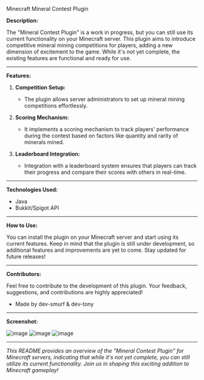 Minecraft Mineral Contest Plugin

**Description:**

The "Mineral Contest Plugin" is a work in progress, but you can still use its current functionality on your Minecraft server. This plugin aims to introduce competitive mineral mining competitions for players, adding a new dimension of excitement to the game. While it's not yet complete, the existing features are functional and ready for use.

---

**Features:**

1. **Competition Setup:**
   - The plugin allows server administrators to set up mineral mining competitions effortlessly. 

2. **Scoring Mechanism:**
   - It implements a scoring mechanism to track players' performance during the contest based on factors like quantity and rarity of minerals mined.

3. **Leaderboard Integration:**
   - Integration with a leaderboard system ensures that players can track their progress and compare their scores with others in real-time.

---

**Technologies Used:**

- Java
- Bukkit/Spigot API

---

**How to Use:**

You can install the plugin on your Minecraft server and start using its current features. Keep in mind that the plugin is still under development, so additional features and improvements are yet to come. Stay updated for future releases!

---

**Contributors:**

Feel free to contribute to the development of this plugin. Your feedback, suggestions, and contributions are highly appreciated!
- Made by dev-smurf & dev-tony

---

**Screenshot:**

![image](https://github.com/dev-smurf/Minecraft-Mineral-Contest/assets/130192225/2e12ee89-6c39-4f0e-b5c9-65f89b402030)
![image](https://github.com/dev-smurf/Minecraft-Mineral-Contest/assets/130192225/aa7f240c-fcce-4cfe-99c6-fce3a58e4252)
![image](https://github.com/dev-smurf/Minecraft-Mineral-Contest/assets/130192225/101b2d08-db5b-429d-9818-be3a8d95d556)


---

*This README provides an overview of the "Mineral Contest Plugin" for Minecraft servers, indicating that while it's not yet complete, you can still utilize its current functionality. Join us in shaping this exciting addition to Minecraft gameplay!*
